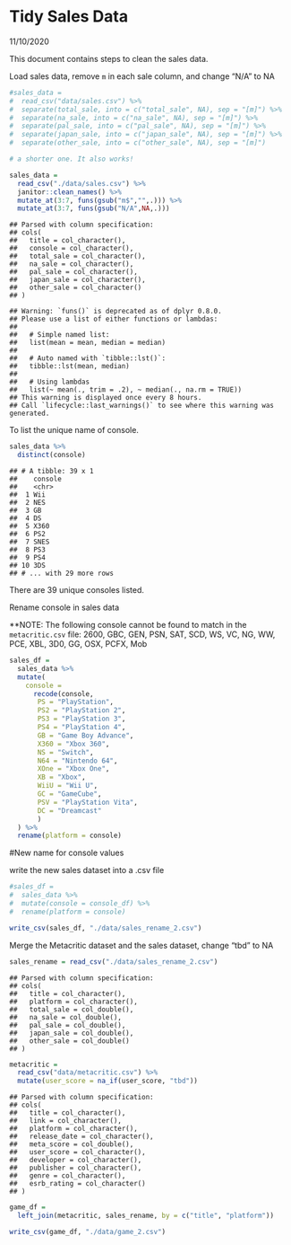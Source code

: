 Tidy Sales Data
================
11/10/2020

This document contains steps to clean the sales data.

Load sales data, remove `m` in each sale column, and change “N/A” to NA

``` r
#sales_data = 
#  read_csv("data/sales.csv") %>% 
#  separate(total_sale, into = c("total_sale", NA), sep = "[m]") %>% 
#  separate(na_sale, into = c("na_sale", NA), sep = "[m]") %>% 
#  separate(pal_sale, into = c("pal_sale", NA), sep = "[m]") %>% 
#  separate(japan_sale, into = c("japan_sale", NA), sep = "[m]") %>% 
#  separate(other_sale, into = c("other_sale", NA), sep = "[m]")

# a shorter one. It also works!

sales_data = 
  read_csv("./data/sales.csv") %>%
  janitor::clean_names() %>% 
  mutate_at(3:7, funs(gsub("m$","",.))) %>% 
  mutate_at(3:7, funs(gsub("N/A",NA,.))) 
```

    ## Parsed with column specification:
    ## cols(
    ##   title = col_character(),
    ##   console = col_character(),
    ##   total_sale = col_character(),
    ##   na_sale = col_character(),
    ##   pal_sale = col_character(),
    ##   japan_sale = col_character(),
    ##   other_sale = col_character()
    ## )

    ## Warning: `funs()` is deprecated as of dplyr 0.8.0.
    ## Please use a list of either functions or lambdas: 
    ## 
    ##   # Simple named list: 
    ##   list(mean = mean, median = median)
    ## 
    ##   # Auto named with `tibble::lst()`: 
    ##   tibble::lst(mean, median)
    ## 
    ##   # Using lambdas
    ##   list(~ mean(., trim = .2), ~ median(., na.rm = TRUE))
    ## This warning is displayed once every 8 hours.
    ## Call `lifecycle::last_warnings()` to see where this warning was generated.

To list the unique name of console.

``` r
sales_data %>% 
  distinct(console)
```

    ## # A tibble: 39 x 1
    ##    console
    ##    <chr>  
    ##  1 Wii    
    ##  2 NES    
    ##  3 GB     
    ##  4 DS     
    ##  5 X360   
    ##  6 PS2    
    ##  7 SNES   
    ##  8 PS3    
    ##  9 PS4    
    ## 10 3DS    
    ## # ... with 29 more rows

There are 39 unique consoles listed.

Rename console in sales data

\*\*NOTE: The following console cannot be found to match in the
`metacritic.csv` file: 2600, GBC, GEN, PSN, SAT, SCD, WS, VC, NG, WW,
PCE, XBL, 3D0, GG, OSX, PCFX, Mob

``` r
sales_df = 
  sales_data %>% 
  mutate(
    console = 
      recode(console, 
       PS = "PlayStation",
       PS2 = "PlayStation 2",
       PS3 = "PlayStation 3",
       PS4 = "PlayStation 4",
       GB = "Game Boy Advance",
       X360 = "Xbox 360",
       NS = "Switch",
       N64 = "Nintendo 64",
       XOne = "Xbox One",
       XB = "Xbox",
       WiiU = "Wii U",
       GC = "GameCube",
       PSV = "PlayStation Vita",
       DC = "Dreamcast"
       )
  ) %>% 
  rename(platform = console)
```

\#New name for console values

write the new sales dataset into a .csv file

``` r
#sales_df = 
#  sales_data %>% 
#  mutate(console = console_df) %>% 
#  rename(platform = console)

write_csv(sales_df, "./data/sales_rename_2.csv")
```

Merge the Metacritic dataset and the sales dataset, change “tbd” to NA

``` r
sales_rename = read_csv("./data/sales_rename_2.csv")
```

    ## Parsed with column specification:
    ## cols(
    ##   title = col_character(),
    ##   platform = col_character(),
    ##   total_sale = col_double(),
    ##   na_sale = col_double(),
    ##   pal_sale = col_double(),
    ##   japan_sale = col_double(),
    ##   other_sale = col_double()
    ## )

``` r
metacritic = 
  read_csv("data/metacritic.csv") %>% 
  mutate(user_score = na_if(user_score, "tbd"))
```

    ## Parsed with column specification:
    ## cols(
    ##   title = col_character(),
    ##   link = col_character(),
    ##   platform = col_character(),
    ##   release_date = col_character(),
    ##   meta_score = col_double(),
    ##   user_score = col_character(),
    ##   developer = col_character(),
    ##   publisher = col_character(),
    ##   genre = col_character(),
    ##   esrb_rating = col_character()
    ## )

``` r
game_df = 
  left_join(metacritic, sales_rename, by = c("title", "platform")) 

write_csv(game_df, "./data/game_2.csv")
```
